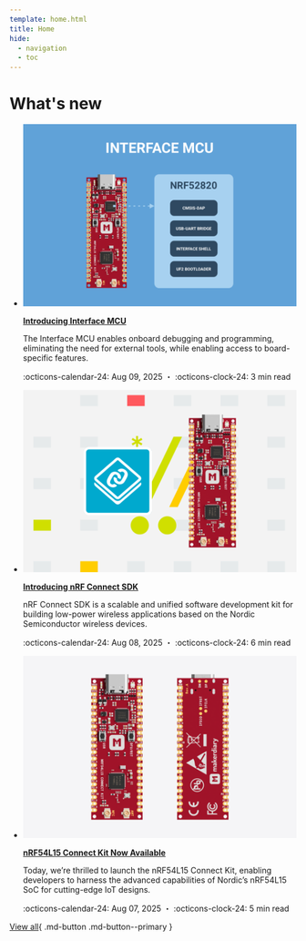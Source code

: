 ```yaml
---
template: home.html
title: Home
hide:
  - navigation
  - toc
---
```


# What's new

<div class="grid cards blog-cards" markdown>

-   [![](./blog/posts/introducing-interface-mcu/cover.png)][introducing-interface-mcu]

    __[Introducing Interface MCU][introducing-interface-mcu]__

    The Interface MCU enables onboard debugging and programming, eliminating the need for external tools, while enabling access to board-specific features.

    :octicons-calendar-24: Aug 09, 2025 ・ :octicons-clock-24: 3 min read

    [introducing-interface-mcu]: ./blog/posts/introducing-interface-mcu/index.md

-   [![](./blog/posts/introducing-nrf-connect-sdk/cover.png)][introducing-nrf-connect-sdk]

    __[Introducing nRF Connect SDK][introducing-nrf-connect-sdk]__

    nRF Connect SDK is a scalable and unified software development kit for building low-power wireless applications based on the Nordic Semiconductor wireless devices.

    :octicons-calendar-24: Aug 08, 2025 ・ :octicons-clock-24: 6 min read

    [introducing-nrf-connect-sdk]: ./blog/posts/introducing-nrf-connect-sdk/index.md

-   [![](./blog/posts/nrf54l15-connect-kit-now-available/cover.png)][nrf54l15-connect-kit-now-available]

    __[nRF54L15 Connect Kit Now Available][nrf54l15-connect-kit-now-available]__

    Today, we’re thrilled to launch the nRF54L15 Connect Kit, enabling developers to harness the advanced capabilities of Nordic’s nRF54L15 SoC for cutting-edge IoT designs.

    :octicons-calendar-24: Aug 07, 2025 ・ :octicons-clock-24: 5 min read

    [nrf54l15-connect-kit-now-available]: ./blog/posts/nrf54l15-connect-kit-now-available/index.md

</div>

<div class = "view-all-btn" markdown>

[View all](./blog/index.md){ .md-button .md-button--primary }

</div>
